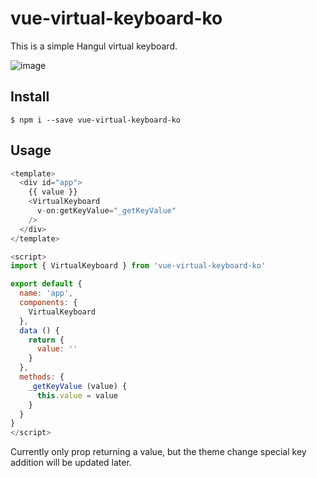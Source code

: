 # vue-virtual-keyboard-ko

This is a simple Hangul virtual keyboard.

![image](/vue-virtual-keyboard-ko/src/assets/images/screenshot.png)
  
## Install
``` console
$ npm i --save vue-virtual-keyboard-ko
```

## Usage
``` javascript
<template>
  <div id="app">
    {{ value }}
    <VirtualKeyboard 
      v-on:getKeyValue="_getKeyValue"
    />
  </div>
</template>

<script>
import { VirtualKeyboard } from 'vue-virtual-keyboard-ko'

export default {
  name: 'app',
  components: {
    VirtualKeyboard
  },
  data () {
    return {
      value: ''
    }
  },
  methods: {
    _getKeyValue (value) {
      this.value = value
    }
  }
}
</script>
```

Currently only prop returning a value, but the theme change special key addition will be updated later.



